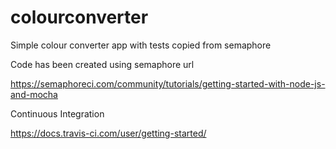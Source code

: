 # colourconverter
Simple colour converter app with tests copied from semaphore

Code has been created using semaphore url 

https://semaphoreci.com/community/tutorials/getting-started-with-node-js-and-mocha

Continuous Integration

https://docs.travis-ci.com/user/getting-started/
